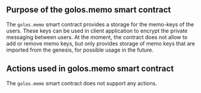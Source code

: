 ﻿
## Purpose of the golos.memo smart contract

The `golos.memo` smart contract provides a storage for the memo-keys of the users. These keys can be used in client application to encrypt the private messaging between users. At the moment, the contract does not allow to add or remove memo keys, but only provides storage of memo keys that are imported from the genesis, for possible usage in the future.

## Actions used in golos.memo smart contract

The `golos.memo` smart contract does not support any actions.
